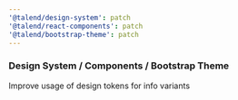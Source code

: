 ```yaml
---
'@talend/design-system': patch
'@talend/react-components': patch
'@talend/bootstrap-theme': patch
---
```


### Design System / Components / Bootstrap Theme
Improve usage of design tokens for info variants



